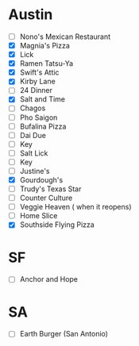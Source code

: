 # Austin

- [ ] Nono's Mexican Restaurant
- [x] Magnia's Pizza   
- [x] Lick  
- [x] Ramen Tatsu-Ya   
- [x] Swift's Attic  
- [x] Kirby Lane  
- [ ] 24 Dinner  
- [x] Salt and Time  
- [ ] Chagos   
- [ ] Pho Saigon   
- [ ] Bufalina Pizza     
- [ ] Dai Due  
- [ ] Key  
- [ ] Salt Lick  
- [ ] Key  
- [ ] Justine's  
- [x] Gourdough's
- [ ] Trudy's Texas Star
- [ ] Counter Culture
- [ ] Veggie Heaven ( when it reopens)
- [ ] Home Slice
- [x] Southside Flying Pizza

# SF

- [ ] Anchor and Hope


# SA

- [ ] Earth Burger (San Antonio)
